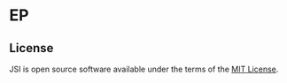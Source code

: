 # EP

## License

JSI is open source software available under the terms of the [MIT License](https://opensource.org/licenses/MIT).
